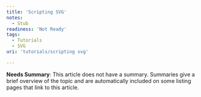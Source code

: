 ```yaml
---
title: 'Scripting SVG'
notes:
  - Stub
readiness: 'Not Ready'
tags:
  - Tutorials
  - SVG
uri: 'tutorials/scripting svg'

---
```

**Needs Summary**: This article does not have a summary. Summaries give a brief overview of the topic and are automatically included on some listing pages that link to this article.

